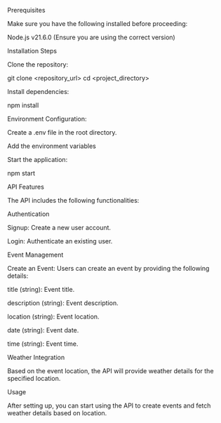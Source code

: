 Prerequisites

Make sure you have the following installed before proceeding:

Node.js v21.6.0 (Ensure you are using the correct version)

Installation Steps

Clone the repository:

git clone <repository_url>
cd <project_directory>

Install dependencies:

npm install

Environment Configuration:

Create a .env file in the root directory.

Add the environment variables

Start the application:

npm start

API Features

The API includes the following functionalities:

Authentication

Signup: Create a new user account.

Login: Authenticate an existing user.

Event Management

Create an Event: Users can create an event by providing the following details:

title (string): Event title.

description (string): Event description.

location (string): Event location.

date (string): Event date.

time (string): Event time.

Weather Integration

Based on the event location, the API will provide weather details for the specified location.

Usage

After setting up, you can start using the API to create events and fetch weather details based on location.

